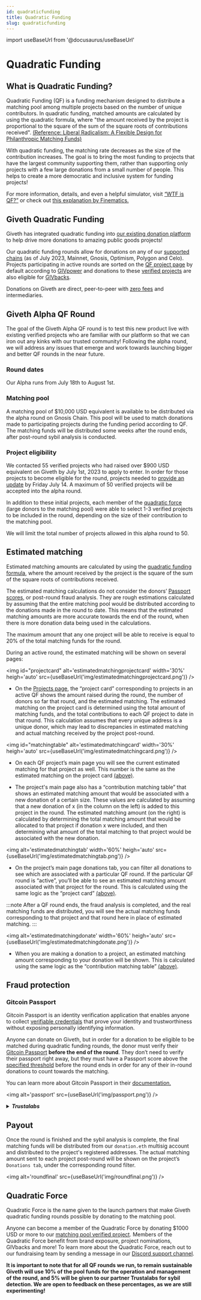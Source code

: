 ```yaml
---
id: quadraticfunding
title: Quadratic Funding
slug: quadraticfunding
---
```

import useBaseUrl from '@docusaurus/useBaseUrl'




# Quadratic Funding

## What is Quadratic Funding?
Quadratic Funding (QF) is a funding mechanism designed to distribute a matching pool among multiple projects based on the number of unique contributors. In quadratic funding, matched amounts are calculated by using the quadratic formula, where "the amount received by the project is proportional to the square of the sum of the square roots of contributions received". [(Reference: Liberal Radicalism: A Flexible Design for Philanthropic Matching Funds)](https://papers.ssrn.com/sol3/papers.cfm?abstract_id=3243656)

With quadratic funding, the matching rate decreases as the size of the contribution increases. The goal is to bring the most funding to projects that have the largest community supporting them, rather than supporting only projects with a few large donations from a small number of people. This helps to create a more democratic and inclusive system for funding projects! 

For more information, details, and even a helpful simulator, visit [“WTF is QF?”](https://wtfisqf.com/?grant=&grant=&grant=&grant=&match=1000) or check out [this explanation by Finematics.](https://finematics.com/quadratic-funding-explained/)

## Giveth Quadratic Funding

Giveth has integrated quadratic funding into [our existing donation platform](https://giveth.io/) to help drive more donations to amazing public goods projects!

Our quadratic funding rounds allow for donations on any of our [supported chains](https://docs.giveth.io/dapps/projectdonating/#swictching-networks) (as of July 2023, Mainnet, Gnosis, Optimism, Polygon and Celo). Projects participating in active rounds are sorted on the [QF project page](https://giveth.io/qf) by default according to [GIVpower](https://docs.giveth.io/giveconomy/givpower) and donations to these [verified projects](https://docs.giveth.io/dapps/projectVerification) are also eligible for [GIVbacks](https://docs.giveth.io/giveconomy/givbacks).

Donations on Giveth are direct, peer-to-peer with [zero fees](https://docs.giveth.io/whatisgiveth/zero-fees) and intermediaries.

## Giveth Alpha QF Round

The goal of the Giveth Alpha QF round is to test this new product live with existing verified projects who are familiar with our platform so that we can iron out any kinks with our trusted community! Following the alpha round, we will address any issues that emerge and work towards launching bigger and better QF rounds in the near future.

### Round dates

Our Alpha runs from July 18th to August 1st.

### Matching pool

A matching pool of $10,000 USD equivalent is available to be distributed via the alpha round on Gnosis Chain. This pool will be used to match donations made to participating projects during the funding period according to QF. The matching funds will be distributed some weeks after the round ends, after post-round sybil analysis is conducted.


### Project eligibility

We contacted 55 verified projects who had raised over $900 USD equivalent on Giveth by July 1st, 2023 to apply to enter. In order for those projects to become eligible for the round, projects needed to [provide an update](https://docs.giveth.io/dapps/projectUpdates/) by Friday July 14. A maximum of 50 verified projects will be accepted into the alpha round.

In addition to these initial projects, each member of the [quadratic force](#quadratic-force) (large donors to the matching pool) were able to select 1-3 verified projects to be included in the round, depending on the size of their contribution to the matching pool.

We will limit the total number of projects allowed in this alpha round to 50.

## Estimated matching

Estimated matching amounts are calculated by using the [quadratic funding formula](https://www.wtfisqf.com/?grant=&grant=&grant=&grant=&match=1000), where the amount received by the project is the square of the sum of the square roots of contributions received. 

The estimated matching calculations do not consider the donors’ [Passport scores](#gitcoin-passport), or post-round fraud analysis. They are rough estimations calculated by assuming that the entire matching pool would be distributed according to the donations made in the round to date. This means that the estimated matching amounts are more accurate towards the end of the round, when there is more donation data being used in the calculations. 

The maximum amount that any one project will be able to receive is equal to 20% of the total matching funds for the round.


During an active round, the estimated matching will be shown on several pages:

<img id="projectcard" alt='estimatedmatchingprojectcard' width='30%' heigh='auto' src={useBaseUrl('img/estimatedmatchingprojectcard.png')} />

- On the [Projects page](https://giveth.io/qf), the “project card” corresponding to projects in an active QF shows the amount raised during the round, the number of donors so far that round, and the estimated matching. The estimated matching on the project card is determined using the total amount of matching funds, and the total contributions to each QF project to date in that round. This calculation assumes that every unique address is a unique donor, which may lead to discrepancies in estimated matching and actual matching received by the project post-round.


<img id="matchingtable" alt='estimatedmatchingcard' width='30%' heigh='auto' src={useBaseUrl('img/estimatedmatchingcard.png')} />

- On each QF project’s main page you will see the current estimated matching for that project as well. This number is the same as the estimated matching on the project card [(above)](#projectcard). 

- The project's main page also has a “contribution matching table” that shows an estimated matching amount that would be associated with a new donation of a certain size. These values are calculated by assuming that a new donation of x (in the column on the left) is added to this project in the round. The estimated matching amount (on the right) is calculated by determining the total matching amount that would be allocated to that project if donation x were included, and then determining what amount of the total matching to that project would be associated with the new donation.


<img alt='estimatedmatchingtab' width='60%' heigh='auto' src={useBaseUrl('img/estimatedmatchingtab.png')} />

- On the project’s main page donations tab, you can filter all donations to see which are associated with a particular QF round. If the particular QF round is “active”, you’ll be able to see an estimated matching amount associated with that project for the round. This is calculated using the same logic as the “project card” [(above)](#projectcard).

:::note
After a QF round ends, the fraud analysis is completed, and the real matching funds are distributed, you will see the actual matching funds corresponding to that project and that round here in place of estimated matching. 
:::


<img alt='estimatedmatchingdonate' width='60%' heigh='auto' src={useBaseUrl('img/estimatedmatchingdonate.png')} />

- When you are making a donation to a project, an estimated matching amount corresponding to your donation will be shown. This is calculated using the same logic as the “contribution matching table” [(above)](#matchingtable).


## Fraud protection

### Gitcoin Passport

Gitcoin Passport is an identity verification application that enables anyone to collect [verifiable credentials](https://decentralized-id.com/web-standards/w3c/wg/vc/verifiable-credentials/) that prove your identity and trustworthiness without exposing personally identifying information.

Anyone can donate on Giveth, but in order for a donation to be eligible to be matched during quadratic funding rounds, the donor must verify their [Gitcoin Passport](https://passport.gitcoin.co/) **before the end of the round**. They don’t need to verify their passport right away, but they must have a Passport score above the [specified threshold](https://giveth.io/passport) before the round ends in order for any of their in-round donations to count towards the matching. 

You can learn more about Gitcoin Passport in their [documentation.](https://docs.passport.gitcoin.co/)

<img alt='passport' src={useBaseUrl('img/passport.png')} />


<details>
<summary><b><i>Trustalabs</i></b></summary>

For post-round sybil analysis, we will be supported by our partners [Trustalabs](https://www.trustalabs.ai/) who have synthesized multiple algorithmic sybil-detection approaches into one single tool.

</details>


## Payout

Once the round is finished and the sybil analysis is complete, the final matching funds will be distributed from our `donation.eth` multisig account and distributed to the project's registered addresses. The actual matching amount sent to each project post-round will be shown on the project’s `Donations tab`, under the corresponding round filter.


<img alt='roundfinal' src={useBaseUrl('img/roundfinal.png')} />


## Quadratic Force

Quadratic Force is the name given to the launch partners that make Giveth quadratic funding rounds possible by donating to the matching pool.

Anyone can become a member of the Quadratic Force by donating $1000 USD or more to our [matching pool verified project](https://giveth.io/project/Giveth-Matching-Pool-0). Members of the Quadratic Force benefit from brand exposure, project nominations, GIVbacks and more! To learn more about the Quadratic Force, reach out to our fundraising team by sending a message in our [Discord support channel](https://discord.gg/gsZDyx3Mdc).

**It is important to note that for all QF rounds we run, to remain sustainable Giveth will use 10% of the pool funds for the operation and management of the round, and 5% will be given to our partner Trustalabs for sybil detection. We are open to feedback on these percentages, as we are still experimenting!**
